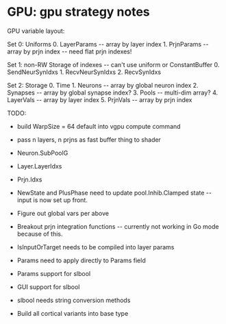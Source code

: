 # GPU: gpu strategy notes

GPU variable layout:

Set 0:  Uniforms
    0. LayerParams -- array by layer index
    1. PrjnParams -- array by prjn index -- need flat prjn indexes!

Set 1:  non-RW Storage of indexes -- can't use uniform or ConstantBuffer
    0. SendNeurSynIdxs
    1. RecvNeurSynIdxs
    2. RecvSynIdxs
    
Set 2:  Storage
    0. Time
    1. Neurons -- array by global neuron index
    2. Synapses -- array by global synapse index?
    3. Pools -- multi-dim array?
    4. LayerVals -- array by layer index
    5. PrjnVals -- array by prjn index


    
TODO:

* build WarpSize = 64 default into vgpu compute command

* pass n layers, n prjns as fast buffer thing to shader

* Neuron.SubPoolG
* Layer.LayerIdxs
* Prjn.Idxs

* NewState and PlusPhase need to update pool.Inhib.Clamped state -- input is now set up front.

* Figure out global vars per above
* Breakout prjn integration functions -- currently not working in Go mode because of this.
* IsInputOrTarget needs to be compiled into layer params
* Params need to apply directly to Params field
* Params support for slbool
* GUI support for slbool
* slbool needs string conversion methods
* Build all cortical variants into base type


